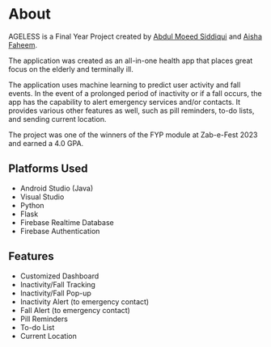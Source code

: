 # About
AGELESS is a Final Year Project created by [Abdul Moeed Siddiqui](https://github.com/Abdul-Moeed10) and [Aisha Faheem](https://github.com/AishaFaheem). 

The application was created as an all-in-one health app that places great focus on the elderly and terminally ill.

The application uses machine learning to predict user activity and fall events. In the event of a prolonged period of inactivity or if a fall occurs, the app has the capability to alert emergency services and/or contacts. It provides various other features as well, such as pill reminders, to-do lists, and sending current location.

The project was one of the winners of the FYP module at Zab-e-Fest 2023 and earned a 4.0 GPA.

## Platforms Used
- Android Studio (Java)
- Visual Studio
- Python
- Flask
- Firebase Realtime Database
- Firebase Authentication

## Features
- Customized Dashboard
- Inactivity/Fall Tracking
- Inactivity/Fall Pop-up
- Inactivity Alert (to emergency contact)
- Fall Alert (to emergency contact)
- Pill Reminders
- To-do List
- Current Location

